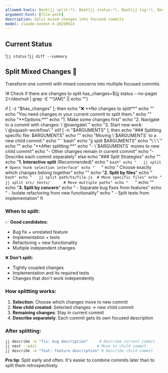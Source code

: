 ```yaml
---
allowed-tools: Bash(jj split:*), Bash(jj status:*), Bash(jj log:*), Bash(jj diff:*), Bash(jj describe:*)
argument-hint: [file-path]
description: Split mixed changes into focused commits
model: claude-sonnet-4-20250514
---
```


## Current Status
!`jj status`
!`jj diff --summary`

## Split Mixed Changes 🔀

Transform one commit with mixed concerns into multiple focused commits.

!# Check if there are changes to split
has_changes=$(jj status --no-pager 2>/dev/null | grep -E "^[AM]" || echo "")

if [ -z "$has_changes" ]; then
  echo "❌ **No changes to split**"
  echo ""
  echo "You need changes in your current commit to split them."
  echo ""
  echo "**Options:**"
  echo "1. Make some changes first"
  echo "2. Navigate to a commit with changes: \`@navigate\`"
  echo "3. Start new work: \`@squash-workflow\`"
elif [ -n "$ARGUMENTS" ]; then
  echo "### Splitting specific file: $ARGUMENTS"
  echo ""
  echo "Moving \`$ARGUMENTS\` to a new child commit:"
  echo "\`\`\`bash"
  echo "jj split $ARGUMENTS"
  echo "\`\`\`"
  echo ""
  echo "**After splitting:**"
  echo "- \`$ARGUMENTS\` moves to new child commit"
  echo "- Other changes remain in current commit"
  echo "- Describe each commit separately"
else
  echo "### Split Strategies"
  echo ""
  echo "**1. Interactive split** (Recommended)"
  echo "   ```bash"
  echo "   jj split  # Opens hunk selection interface"
  echo "   ```"
  echo "   Choose exactly which changes belong together"
  echo ""
  echo "**2. Split by files**"
  echo "   ```bash"
  echo "   jj split path/to/file.js  # Move specific files"
  echo "   jj split src/ tests/      # Move multiple paths"
  echo "   ```"
  echo ""
  echo "**3. Split by concern**"
  echo "   - Separate bug fixes from features"
  echo "   - Isolate refactoring from new functionality"
  echo "   - Split tests from implementation"
fi

### When to split:

✅ **Good candidates:**
- Bug fix + unrelated feature
- Implementation + tests
- Refactoring + new functionality
- Multiple independent changes

❌ **Don't split:**
- Tightly coupled changes
- Implementation and its required tests
- Changes that don't work independently

### How splitting works:

1. **Selection**: Choose which changes move to new commit
2. **New child created**: Selected changes → new child commit
3. **Remaining changes**: Stay in current commit
4. **Describe separately**: Each commit gets its own focused description

### After splitting:

```bash
jj describe -m "fix: bug description"     # Describe current commit
jj next --edit                           # Move to child commit
jj describe -m "feat: feature description" # Describe child commit
```

**Pro tip**: Split early and often. It's easier to combine commits later than to split them retrospectively.
